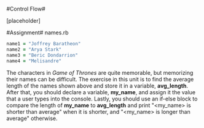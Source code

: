 #Control Flow#

[placeholder]

#Assignment#
names.rb

```ruby
name1 = "Joffrey Baratheon"
name2 = "Arya Stark"
name3 = "Beric Dondarrion"
name4 = "Melisandre"
```

The characters in *Game of Thrones* are quite memorable, but memorizing their names can be difficult. The exercise in this unit is to find the average length of the names shown above and store it in a variable, **avg_length**. After that, you should declare a variable, **my_name**, and assign it the value that a user types into the console. Lastly, you should use an if-else block to compare the length of **my_name** to **avg_length** and print "<my_name> is shorter than average" when it is shorter, and "<my_name> is longer than average" otherwise.
